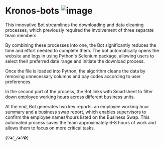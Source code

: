 # Kronos-bots ![image](https://user-images.githubusercontent.com/87050797/226014250-0974c1d4-b191-4652-995f-95af44c0eaf2.png)


This innovative Bot streamlines the downloading and data cleaning processes, which previously required the involvement of three separate team members. 

By combining these processes into one, the Bot significantly reduces the time and effort needed to complete them. The bot automatically opens the website and logs in using Python's Selenium package, allowing users to select their preferred date range and initiate the download process. 

Once the file is loaded into Python, the algorithm cleans the data by removing unnecessary columns and pay codes according to user preferences.

In the second part of the process, the Bot links with Smartsheet to filter down employee working hours across different business units. 

At the end, Bot generates two key reports: an employee working hour summary and a business swap report, which enables supervisors to confirm the employee names/hours listed on the Business Swap. This automated process saves the team approximately 6-8 hours of work and allows them to focus on more critical tasks.

(⁄ ⁄◕⁄‿⁄◕⁄ ⁄✿)
